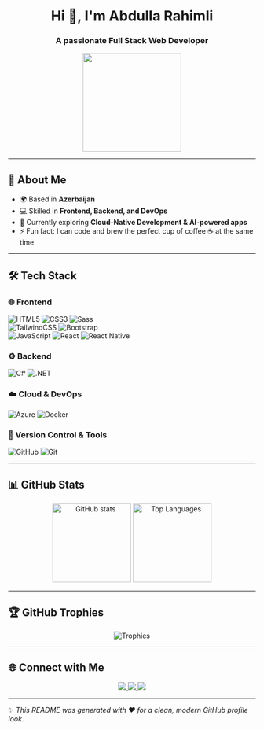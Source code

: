 <!-- Profile Header -->
<h1 align="center">Hi 👋, I'm Abdulla Rahimli</h1>
<h3 align="center">A passionate Full Stack Web Developer</h3>

<p align="center">
  <img src="https://media.giphy.com/media/M9gbBd9nbDrOTu1Mqx/giphy.gif" width="200"/>
</p>

---

## 🚀 About Me
- 🌍 Based in **Azerbaijan**
- 💻 Skilled in **Frontend, Backend, and DevOps**
- 🌱 Currently exploring **Cloud-Native Development & AI-powered apps**
- ⚡ Fun fact: I can code and brew the perfect cup of coffee ☕ at the same time

---

## 🛠️ Tech Stack

### 🌐 Frontend  
![HTML5](https://img.shields.io/badge/HTML5-E34F26?style=flat&logo=html5&logoColor=white) 
![CSS3](https://img.shields.io/badge/CSS3-1572B6?style=flat&logo=css3&logoColor=white) 
![Sass](https://img.shields.io/badge/Sass-CC6699?style=flat&logo=sass&logoColor=white)  
![TailwindCSS](https://img.shields.io/badge/TailwindCSS-38B2AC?style=flat&logo=tailwind-css&logoColor=white) 
![Bootstrap](https://img.shields.io/badge/Bootstrap-563D7C?style=flat&logo=bootstrap&logoColor=white)  
![JavaScript](https://img.shields.io/badge/JavaScript-F7DF1E?style=flat&logo=javascript&logoColor=black) 
![React](https://img.shields.io/badge/React-20232A?style=flat&logo=react&logoColor=61DAFB) 
![React Native](https://img.shields.io/badge/React_Native-20232A?style=flat&logo=react&logoColor=61DAFB)

### ⚙️ Backend  
![C#](https://img.shields.io/badge/C%23-239120?style=flat&logo=c-sharp&logoColor=white) 
![.NET](https://img.shields.io/badge/.NET-512BD4?style=flat&logo=dotnet&logoColor=white)

### ☁️ Cloud & DevOps  
![Azure](https://img.shields.io/badge/Microsoft_Azure-0089D6?style=flat&logo=microsoft-azure&logoColor=white) 
![Docker](https://img.shields.io/badge/Docker-2496ED?style=flat&logo=docker&logoColor=white)

### 📂 Version Control & Tools  
![GitHub](https://img.shields.io/badge/GitHub-100000?style=flat&logo=github&logoColor=white) 
![Git](https://img.shields.io/badge/Git-F05032?style=flat&logo=git&logoColor=white)

---

## 📊 GitHub Stats
<p align="center">
  <img src="https://github-readme-stats.vercel.app/api?username=abdullarahimli&show_icons=true&theme=tokyonight" alt="GitHub stats" height="160"/>
  <img src="https://github-readme-stats.vercel.app/api/top-langs/?username=abdullarahimli&layout=compact&theme=tokyonight" alt="Top Languages" height="160"/>
</p>

---

## 🏆 GitHub Trophies
<p align="center">
  <img src="https://github-profile-trophy.vercel.app/?username=abdullarahimli&theme=radical&no-frame=true&no-bg=true&margin-w=4" alt="Trophies"/>
</p>

---

## 🌐 Connect with Me
<p align="center">
  <a href="https://www.linkedin.com/in/abdullarahimli/" target="_blank">
    <img src="https://img.shields.io/badge/LinkedIn-0A66C2?style=for-the-badge&logo=linkedin&logoColor=white"/>
  </a>
  <a href="mailto:abdulla@example.com">
    <img src="https://img.shields.io/badge/Email-D14836?style=for-the-badge&logo=gmail&logoColor=white"/>
  </a>
  <a href="https://github.com/abdullarahimli">
    <img src="https://img.shields.io/badge/GitHub-181717?style=for-the-badge&logo=github&logoColor=white"/>
  </a>
</p>

---
✨ _This README was generated with ❤️ for a clean, modern GitHub profile look._
